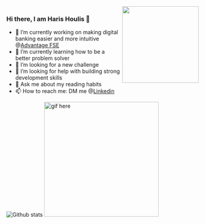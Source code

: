 <img align='right' src="https://media.giphy.com/media/M9gbBd9nbDrOTu1Mqx/giphy.gif" width="200">

### Hi there, I am Haris Houlis 👋

- 🔭 I’m currently working on making digital banking easier and more intuitive @[Advantage FSE](https://github.com/advantagefse)
- 🌱 I’m currently learning how to be a better problem solver
- 👯 I’m looking for a new challenge
- 🤔 I’m looking for help with building strong development skills
- 💬 Ask me about my reading habits
- 📫 How to reach me: DM me @[Linkedin](https://www.linkedin.com/in/haris1331/)

![Github stats](https://github-readme-stats.vercel.app/api?username=charis1331&show_icons=true&hide_border=true) <img src="https://github.com/Charis1331/Charis1331/blob/master/video.gif" width="300" height="300" align='right|bottom' alt="gif here"/>
